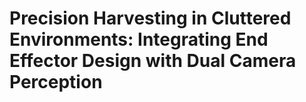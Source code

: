 # Precision Harvesting in Cluttered Environments: Integrating End Effector Design with Dual Camera Perception
